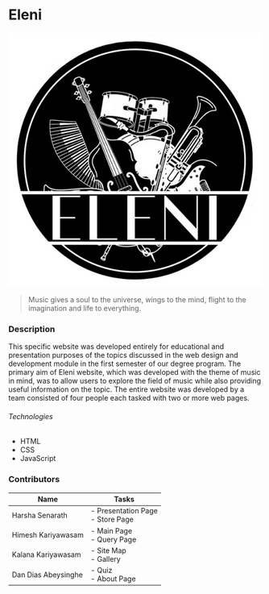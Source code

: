 # Eleni

![Logo](images/store/logo2.png)

> Music gives a soul to the universe, wings to the mind, flight to the imagination and life to everything.

### Description

This specific website was developed entirely for educational and presentation purposes of the topics discussed in the web design and development module in the first semester of our degree program.
The primary aim of Eleni website, which was developed with the theme of music in mind, was to allow users to explore the field of music while also providing useful information on the topic.
The entire website was developed by a team consisted of four people each tasked with two or more web pages.

###### Technologies

  * HTML
  * CSS
  * JavaScript

### Contributors

| Name                | Tasks                                     |
| ------------------- | ----------------------------------------- |
| Harsha Senarath     | - Presentation Page <br> - Store Page     |
| Himesh Kariyawasam  | - Main Page <br> - Query Page             |
| Kalana Kariyawasam  | - Site Map <br> - Gallery                 |
| Dan Dias Abeysinghe | - Quiz <br> - About Page                  |
